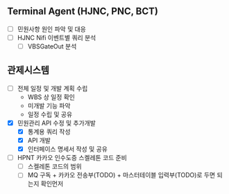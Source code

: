 ## Terminal Agent (HJNC, PNC, BCT)

- [ ] 민원사항 원인 파악 및 대응
- [ ] HJNC Nifi 이벤트별 쿼리 분석
    - [ ] VBSGateOut 분석

## 관제시스템

- [ ] 전체 일정 및 개발 계획 수립
    -  WBS 상 일정 확인
    -  미개발 기능 파악
    -  일정 수립 및 공유
- [x] 민원관리 API 수정 및 추가개발
    - [x] 통계용 쿼리 작성
    - [x] API 개발
    - [x] 인터페이스 명세서 작성 및 공유
- [ ] HPNT 카카오 인수도증 스켈레톤 코드 준비
	- [ ] 스켈레톤 코드의 범위
	- [ ] MQ 구독 + 카카오 전송부(TODO) + 마스터테이블 입력부(TODO)로 두면 되는지 확인먼저